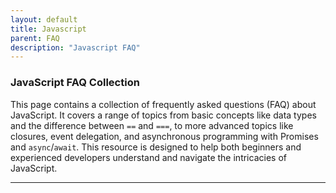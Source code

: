 ```yaml
---
layout: default
title: Javascript
parent: FAQ
description: "Javascript FAQ"
---
```


### JavaScript FAQ Collection

This page contains a collection of frequently asked questions (FAQ) about JavaScript. It covers a range of topics from basic concepts like data types and the difference between `==` and `===`, to more advanced topics like closures, event delegation, and asynchronous programming with Promises and `async`/`await`. This resource is designed to help both beginners and experienced developers understand and navigate the intricacies of JavaScript.

---